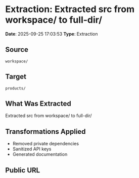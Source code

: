 # Extraction: Extracted src from workspace/ to full-dir/

**Date**: 2025-09-25 17:03:53
**Type**: Extraction

## Source
`workspace/`

## Target
`products/`

## What Was Extracted
Extracted src from workspace/ to full-dir/

## Transformations Applied
- Removed private dependencies
- Sanitized API keys
- Generated documentation

## Public URL

